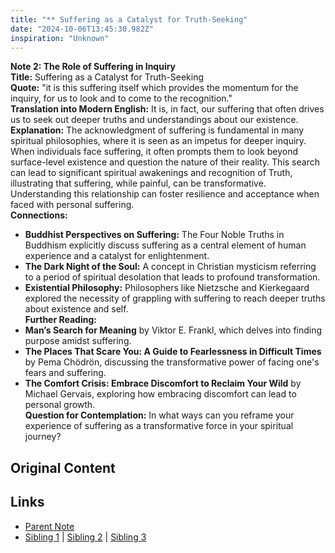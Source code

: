 ```yaml
---
title: "** Suffering as a Catalyst for Truth-Seeking"
date: "2024-10-06T13:45:30.982Z"
inspiration: "Unknown"
---
```


  
**Note 2: The Role of Suffering in Inquiry**  
**Title:** Suffering as a Catalyst for Truth-Seeking  
**Quote:** "it is this suffering itself which provides the momentum for the inquiry, for us to look and to come to the recognition."  
**Translation into Modern English:** It is, in fact, our suffering that often drives us to seek out deeper truths and understandings about our existence.  
**Explanation:** The acknowledgment of suffering is fundamental in many spiritual philosophies, where it is seen as an impetus for deeper inquiry. When individuals face suffering, it often prompts them to look beyond surface-level existence and question the nature of their reality. This search can lead to significant spiritual awakenings and recognition of Truth, illustrating that suffering, while painful, can be transformative. Understanding this relationship can foster resilience and acceptance when faced with personal suffering.  
**Connections:**  
- **Buddhist Perspectives on Suffering:** The Four Noble Truths in Buddhism explicitly discuss suffering as a central element of human experience and a catalyst for enlightenment.  
- **The Dark Night of the Soul:** A concept in Christian mysticism referring to a period of spiritual desolation that leads to profound transformation.  
- **Existential Philosophy:** Philosophers like Nietzsche and Kierkegaard explored the necessity of grappling with suffering to reach deeper truths about existence and self.  
**Further Reading:**  
- **Man’s Search for Meaning** by Viktor E. Frankl, which delves into finding purpose amidst suffering.  
- **The Places That Scare You: A Guide to Fearlessness in Difficult Times** by Pema Chödrön, discussing the transformative power of facing one's fears and suffering.  
- **The Comfort Crisis: Embrace Discomfort to Reclaim Your Wild** by Michael Gervais, exploring how embracing discomfort can lead to personal growth.  
**Question for Contemplation:** In what ways can you reframe your experience of suffering as a transformative force in your spiritual journey?  


## Original Content



## Links

- [Parent Note](/parent-note.md)
- [Sibling 1](/zettel1.md) | [Sibling 2](/zettel2.md) | [Sibling 3](/zettel3.md)
